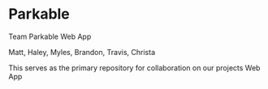 # Parkable
Team Parkable Web App

Matt, Haley, Myles, Brandon, Travis, Christa

This serves as the primary repository for collaboration on our projects Web App

